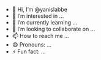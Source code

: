 - 👋 Hi, I’m @yanislabbe
- 👀 I’m interested in ...
- 🌱 I’m currently learning ...
- 💞️ I’m looking to collaborate on ...
- 📫 How to reach me ...
- 😄 Pronouns: ...
- ⚡ Fun fact: ...

<!---
yanislabbe/yanislabbe is a ✨ special ✨ repository because its `README.md` (this file) appears on your GitHub profile.
You can click the Preview link to take a look at your changes.
--->
